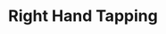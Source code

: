 ---
id: 20
g: t
group: technique
title: Right Hand Tapping
difficulty: easy
demo: 
description:
prereqs: [
  {
    name: Hammer-On,
    slug: hammer-on
  },
  {
    name: Pull-Off,
    slug: pull-off
  }
]
category: basics
slug: right-hand-tapping
exercises:
artists: 
tags: 
---
